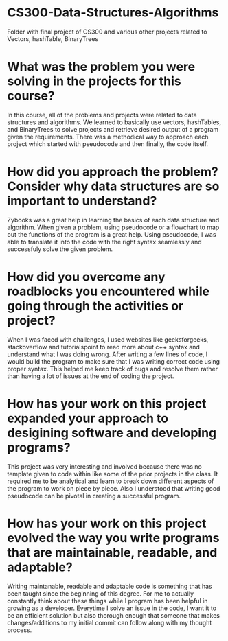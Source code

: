 # CS300-Data-Structures-Algorithms
Folder with final project of CS300 and various other projects related to Vectors, hashTable, BinaryTrees

# What was the problem you were solving in the projects for this course?

In this course, all of the problems and projects were related to data structures and algorithms. We learned to basically use vectors, hashTables, and BinaryTrees to solve projects and retrieve desired output of a program given the requirements. There was a methodical way to approach each project which started with pseudocode and then finally, the code itself.

# How did you approach the problem? Consider why data structures are so important to understand?

Zybooks was a great help in learning the basics of each data structure and algorithm. When given a problem, using pseudocode or a flowchart to map out the functions of the program is a great help. Using pseudocode, I was able to translate it into the code with the right syntax seamlessly and successfuly solve the given problem.

# How did you overcome any roadblocks you encountered while going through the activities or project?

When I was faced with challenges, I used websites like geeksforgeeks, stackoverflow and tutorialspoint to read more about c++ syntax and understand what I was doing wrong. After writing a few lines of code, I would build the program to make sure that I was writing correct code using proper syntax. This helped me keep track of bugs and resolve them rather than having a lot of issues at the end of coding the project. 

# How has your work on this project expanded your approach to desigining software and developing programs?

This project was very interesting and involved because there was no template given to code within like some of the prior projects in the class. It required me to be analytical and learn to break down different aspects of the program to work on piece by piece. Also I understood that writing good pseudocode can be pivotal in creating a successful program. 

# How has your work on this project evolved the way you write programs that are maintainable, readable, and adaptable?

Writing maintanable, readable and adaptable code is something that has been taught since the beginning of this degree. For me to actually constantly think about these things while I program has been helpful in growing as a developer. Everytime I solve an issue in the code, I want it to be an efficient solution but also thorough enough that someone that makes changes/additions to my initial commit can follow along with my thought process. 
